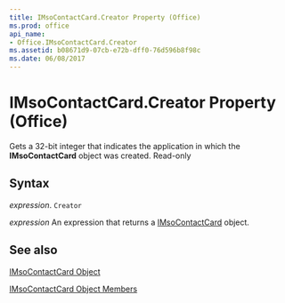 ```yaml
---
title: IMsoContactCard.Creator Property (Office)
ms.prod: office
api_name:
- Office.IMsoContactCard.Creator
ms.assetid: b08671d9-07cb-e72b-dff0-76d596b8f98c
ms.date: 06/08/2017
---
```



# IMsoContactCard.Creator Property (Office)

Gets a 32-bit integer that indicates the application in which the  **IMsoContactCard** object was created. Read-only


## Syntax

 _expression_. `Creator`

 _expression_ An expression that returns a [IMsoContactCard](./Office.IMsoContactCard.md) object.


## See also


[IMsoContactCard Object](Office.IMsoContactCard.md)



[IMsoContactCard Object Members](./overview/imsocontactcard-members-office.md)

